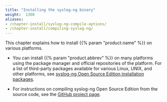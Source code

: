 ```yaml
---
title: "Installing the syslog-ng binary"
weight:  1300
aliases:
- /chapter-install/syslog-ng-compile-options/
- /chapter-install/compiling-syslog-ng/
---
```

<!-- DISCLAIMER: This file is based on the syslog-ng Open Source Edition documentation https://github.com/balabit/syslog-ng-ose-guides/commit/2f4a52ee61d1ea9ad27cb4f3168b95408fddfdf2 and is used under the terms of The syslog-ng Open Source Edition Documentation License. The file has been modified by Axoflow. -->

This chapter explains how to install {{% param "product.name" %}} on various platforms.

- You can install {{% param "product.abbrev" %}} on many platforms using the package manager and official repositories of the platform. For a list of third-party packages available for various Linux, UNIX, and other platforms, see [syslog-ng Open Source Edition installation packages](https://github.com/syslog-ng/syslog-ng/#installation-from-binaries).

- For instructions on compiling syslog-ng Open Source Edition from the source code, see the [GitHub project page](https://github.com/syslog-ng/syslog-ng/#installation-from-source).

<!--   FIXME update link when the docs are published

- You can use a [docker image](https://syslog-ng.com/blog/central-log-server-docker/).
  For detailed information on how to run your central log server in Docker and other Docker-related {{< param "product.name" >}} use cases, see FIXME. -->
